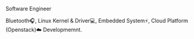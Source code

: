 Software Engineer

Bluetooth:headphones:, Linux Kernel & Driver:computer:, Embedded System:zap:, Cloud Platform (Openstack):cloud: Developmemnt.
